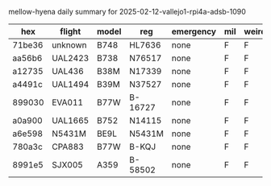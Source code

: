 mellow-hyena daily summary for 2025-02-12-vallejo1-rpi4a-adsb-1090

|hex|flight|model|reg|emergency|mil|weirdo|
|--|--|--|--|--|--|--|
|71be36|unknown|B748|HL7636|none|F|F|
|aa56b6|UAL2423|B738|N76517|none|F|F|
|a12735|UAL436|B38M|N17339|none|F|F|
|a4491c|UAL1494|B39M|N37527|none|F|F|
|899030|EVA011|B77W|B-16727|none|F|F|
|a0a900|UAL1665|B752|N14115|none|F|F|
|a6e598|N5431M|BE9L|N5431M|none|F|F|
|780a3c|CPA883|B77W|B-KQJ|none|F|F|
|8991e5|SJX005|A359|B-58502|none|F|F|
